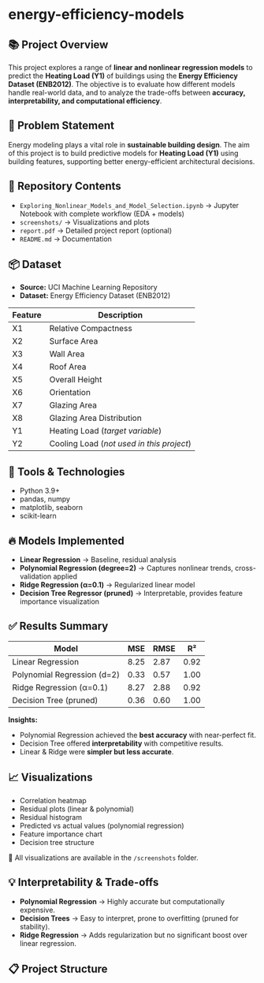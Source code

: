 # energy-efficiency-models

## 📚 Project Overview
This project explores a range of **linear and nonlinear regression models** to predict the **Heating Load (Y1)** of buildings using the **Energy Efficiency Dataset (ENB2012)**. The objective is to evaluate how different models handle real-world data, and to analyze the trade-offs between **accuracy, interpretability, and computational efficiency**.

## 📝 Problem Statement
Energy modeling plays a vital role in **sustainable building design**. The aim of this project is to build predictive models for **Heating Load (Y1)** using building features, supporting better energy-efficient architectural decisions.

## 📂 Repository Contents
- `Exploring_Nonlinear_Models_and_Model_Selection.ipynb` → Jupyter Notebook with complete workflow (EDA + models)  
- `screenshots/` → Visualizations and plots  
- `report.pdf` → Detailed project report (optional)  
- `README.md` → Documentation  

## 📦 Dataset
- **Source:** UCI Machine Learning Repository  
- **Dataset:** Energy Efficiency Dataset (ENB2012)  

| Feature | Description |
|---------|-------------|
| X1 | Relative Compactness |
| X2 | Surface Area |
| X3 | Wall Area |
| X4 | Roof Area |
| X5 | Overall Height |
| X6 | Orientation |
| X7 | Glazing Area |
| X8 | Glazing Area Distribution |
| Y1 | Heating Load (*target variable*) |
| Y2 | Cooling Load (*not used in this project*) |

## 🧰 Tools & Technologies
- Python 3.9+  
- pandas, numpy  
- matplotlib, seaborn  
- scikit-learn  

## 🔥 Models Implemented
- **Linear Regression** → Baseline, residual analysis  
- **Polynomial Regression (degree=2)** → Captures nonlinear trends, cross-validation applied  
- **Ridge Regression (α=0.1)** → Regularized linear model  
- **Decision Tree Regressor (pruned)** → Interpretable, provides feature importance visualization  

## ✅ Results Summary
| Model                     | MSE   | RMSE | R²   |
|----------------------------|-------|------|------|
| Linear Regression          | 8.25  | 2.87 | 0.92 |
| Polynomial Regression (d=2)| 0.33  | 0.57 | 1.00 |
| Ridge Regression (α=0.1)   | 8.27  | 2.88 | 0.92 |
| Decision Tree (pruned)     | 0.36  | 0.60 | 1.00 |

**Insights:**  
- Polynomial Regression achieved the **best accuracy** with near-perfect fit.  
- Decision Tree offered **interpretability** with competitive results.  
- Linear & Ridge were **simpler but less accurate**.  

## 📈 Visualizations
- Correlation heatmap  
- Residual plots (linear & polynomial)  
- Residual histogram  
- Predicted vs actual values (polynomial regression)  
- Feature importance chart  
- Decision tree structure  

📸 All visualizations are available in the `/screenshots` folder.

## 💡 Interpretability & Trade-offs
- **Polynomial Regression** → Highly accurate but computationally expensive.  
- **Decision Trees** → Easy to interpret, prone to overfitting (pruned for stability).  
- **Ridge Regression** → Adds regularization but no significant boost over linear regression.  

## 📋 Project Structure
